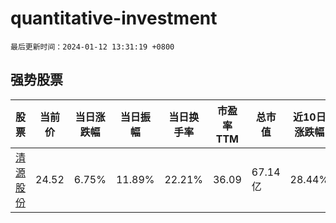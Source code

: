 # quantitative-investment

`最后更新时间：2024-01-12 13:31:19 +0800`

## 强势股票

|股票|当前价|当日涨跌幅|当日振幅|当日换手率|市盈率TTM|总市值|近10日涨跌幅|
|----|----|----|----|----|----|----|----|
|[清源股份](https://xueqiu.com/S/SH603628)|24.52|6.75%|11.89%|22.21%|36.09|67.14亿|28.44%|
